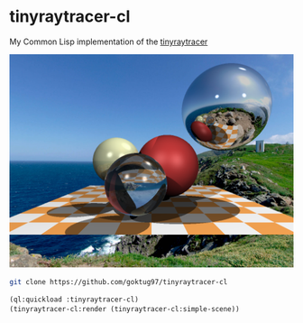 # tinyraytracer-cl

My Common Lisp implementation of the [tinyraytracer](https://github.com/ssloy/tinyraytracer)

![rendered image](https://github.com/goktug97/tinyraytracer-cl/blob/master/rendered_image.png "Rendered Image")

```bash
git clone https://github.com/goktug97/tinyraytracer-cl
```

```lisp
(ql:quickload :tinyraytracer-cl)
(tinyraytracer-cl:render (tinyraytracer-cl:simple-scene))
```
